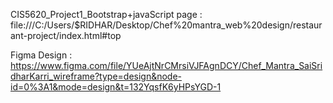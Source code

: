 CIS5620_Project1_Bootstrap+javaScript page : file:///C:/Users/$RIDHAR/Desktop/Chef%20mantra_web%20design/restaurant-project/index.html#top

Figma Design : https://www.figma.com/file/YUeAjtNrCMrsiVJFAgnDCY/Chef_Mantra_SaiSridharKarri_wireframe?type=design&node-id=0%3A1&mode=design&t=132YqsfK6yHPsYGD-1
